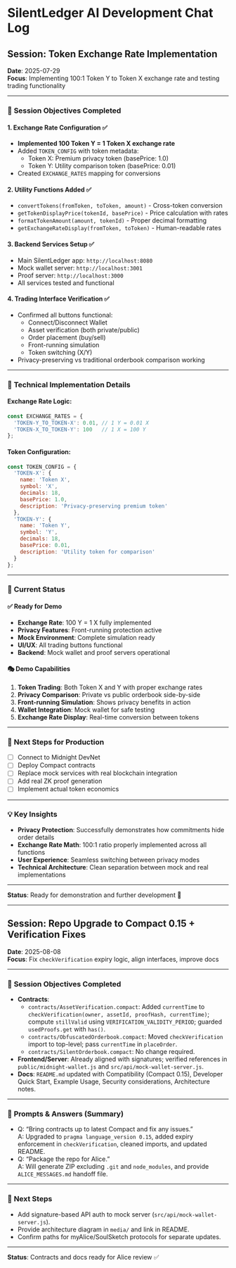 # SilentLedger AI Development Chat Log

## Session: Token Exchange Rate Implementation
**Date**: 2025-07-29  
**Focus**: Implementing 100:1 Token Y to Token X exchange rate and testing trading functionality

---

### 🎯 **Session Objectives Completed**

#### 1. **Exchange Rate Configuration** ✅
- **Implemented 100 Token Y = 1 Token X exchange rate**
- Added `TOKEN_CONFIG` with token metadata:
  - Token X: Premium privacy token (basePrice: 1.0)
  - Token Y: Utility comparison token (basePrice: 0.01)
- Created `EXCHANGE_RATES` mapping for conversions

#### 2. **Utility Functions Added** ✅
- `convertTokens(fromToken, toToken, amount)` - Cross-token conversion
- `getTokenDisplayPrice(tokenId, basePrice)` - Price calculation with rates
- `formatTokenAmount(amount, tokenId)` - Proper decimal formatting
- `getExchangeRateDisplay(fromToken, toToken)` - Human-readable rates

#### 3. **Backend Services Setup** ✅
- Main SilentLedger app: `http://localhost:8080`
- Mock wallet server: `http://localhost:3001`
- Proof server: `http://localhost:3000`
- All services tested and functional

#### 4. **Trading Interface Verification** ✅
- Confirmed all buttons functional:
  - Connect/Disconnect Wallet
  - Asset verification (both private/public)
  - Order placement (buy/sell)
  - Front-running simulation
  - Token switching (X/Y)
- Privacy-preserving vs traditional orderbook comparison working

---

### 🔧 **Technical Implementation Details**

#### Exchange Rate Logic:
```javascript
const EXCHANGE_RATES = {
  'TOKEN-Y_TO_TOKEN-X': 0.01, // 1 Y = 0.01 X
  'TOKEN-X_TO_TOKEN-Y': 100   // 1 X = 100 Y
};
```

#### Token Configuration:
```javascript
const TOKEN_CONFIG = {
  'TOKEN-X': {
    name: 'Token X',
    symbol: 'X',
    decimals: 18,
    basePrice: 1.0,
    description: 'Privacy-preserving premium token'
  },
  'TOKEN-Y': {
    name: 'Token Y', 
    symbol: 'Y',
    decimals: 18,
    basePrice: 0.01,
    description: 'Utility token for comparison'
  }
};
```

---

### 🚀 **Current Status**

#### ✅ **Ready for Demo**
- **Exchange Rate**: 100 Y = 1 X fully implemented
- **Privacy Features**: Front-running protection active
- **Mock Environment**: Complete simulation ready
- **UI/UX**: All trading buttons functional
- **Backend**: Mock wallet and proof servers operational

#### 🎭 **Demo Capabilities**
1. **Token Trading**: Both Token X and Y with proper exchange rates
2. **Privacy Comparison**: Private vs public orderbook side-by-side
3. **Front-running Simulation**: Shows privacy benefits in action
4. **Wallet Integration**: Mock wallet for safe testing
5. **Exchange Rate Display**: Real-time conversion between tokens

---

### 📝 **Next Steps for Production**
- [ ] Connect to Midnight DevNet
- [ ] Deploy Compact contracts
- [ ] Replace mock services with real blockchain integration
- [ ] Add real ZK proof generation
- [ ] Implement actual token economics

---

### 💡 **Key Insights**
- **Privacy Protection**: Successfully demonstrates how commitments hide order details
- **Exchange Rate Math**: 100:1 ratio properly implemented across all functions
- **User Experience**: Seamless switching between privacy modes
- **Technical Architecture**: Clean separation between mock and real implementations

---

**Status**: Ready for demonstration and further development 🌟

---

## Session: Repo Upgrade to Compact 0.15 + Verification Fixes
**Date**: 2025-08-08  
**Focus**: Fix `checkVerification` expiry logic, align interfaces, improve docs

---

### 🎯 **Session Objectives Completed**

- **Contracts**:
  - `contracts/AssetVerification.compact`: Added `currentTime` to `checkVerification(owner, assetId, proofHash, currentTime)`; compute `stillValid` using `VERIFICATION_VALIDITY_PERIOD`; guarded `usedProofs.get` with `has()`.
  - `contracts/ObfuscatedOrderbook.compact`: Moved `checkVerification` import to top-level; pass `currentTime` in `placeOrder`.
  - `contracts/SilentOrderbook.compact`: No change required.
- **Frontend/Server**: Already aligned with signatures; verified references in `public/midnight-wallet.js` and `src/api/mock-wallet-server.js`.
- **Docs**: `README.md` updated with Compatibility (Compact 0.15), Developer Quick Start, Example Usage, Security considerations, Architecture notes.

---

### 🤝 **Prompts & Answers (Summary)**

- Q: “Bring contracts up to latest Compact and fix any issues.”  
  A: Upgraded to `pragma language_version 0.15`, added expiry enforcement in `checkVerification`, cleaned imports, and updated README.
- Q: “Package the repo for Alice.”  
  A: Will generate ZIP excluding `.git` and `node_modules`, and provide `ALICE_MESSAGES.md` handoff file.

---

### 📝 **Next Steps**
- Add signature-based API auth to mock server (`src/api/mock-wallet-server.js`).
- Provide architecture diagram in `media/` and link in README.
- Confirm paths for myAlice/SoulSketch protocols for separate updates.

---

**Status**: Contracts and docs ready for Alice review ✅
